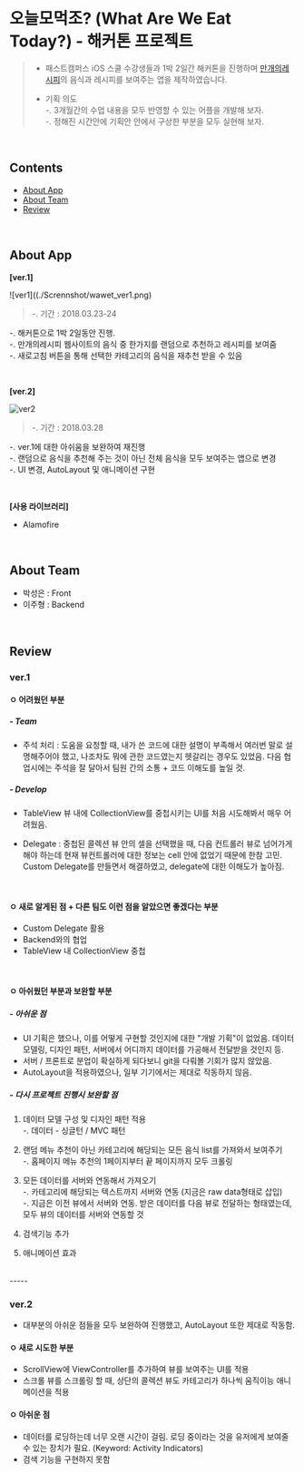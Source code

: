 # 오늘모먹조? (What Are We Eat Today?) - 해커톤 프로젝트

> - 패스트캠퍼스 iOS 스쿨 수강생들과 1박 2일간 해커톤을 진행하며 [만개의레시피](http://www.10000recipe.com/theme/list.html)의 음식과 레시피를 보여주는 앱을 제작하였습니다.
> 
> - 기획 의도  
 > -. 3개월간의 수업 내용을 모두 반영할 수 있는 어플을 개발해 보자.  
 > -. 정해진 시간안에 기획안 안에서 구상한 부분을 모두 실현해 보자.  

<br>

## Contents
- [About App](#about-app)
- [About Team](#about-team)
- [Review](#review)

<br>

## About App

**[ver.1]**

![ver1]((./Scrennshot/wawet_ver1.png) 
>-. 기간 : 2018.03.23-24   
>    
-. 해커톤으로 1박 2일동안 진행.    
-. 만개의레시피 웹사이트의 음식 중 한가지를 랜덤으로 추천하고 레시피를 보여줌   
-. 새로고침 버튼을 통해 선택한 카테고리의 음식을 재추천 받을 수 있음   

<br>

**[ver.2]**

![ver2](wawet_ver2.png)

> -. 기간 : 2018.03.28   
>  
-. ver.1에 대한 아쉬움을 보완하여 재진행   
-. 랜덤으로 음식을 추천해 주는 것이 아닌 전체 음식을 모두 보여주는 앱으로 변경   
-. UI 변경, AutoLayout 및 애니메이션 구현  

<br> 

**[사용 라이브러리]**

- Alamofire

<br>

## About Team
- 박성은 : Front
- 이주형 : Backend

<br>

## Review

### ver.1

#### ㅇ 어려웠던 부분
##### - Team 
- 주석 처리 : 도움을 요청할 때, 내가 쓴 코드에 대한 설명이 부족해서 여러번 말로 설명해주어야 했고, 나조차도 뭐에 관한 코드였는지 헷갈리는 경우도 있었음. 다음 협업시에는 주석을 잘 달아서 팀원 간의 소통 + 코드 이해도를 높일 것.

##### - Develop

- TableView 뷰 내에 CollectionView를 중첩시키는 UI를 처음 시도해봐서 매우 어려웠음. 

- Delegate : 중첩된 콜렉션 뷰 안의 셀을 선택했을 때, 다음 컨트롤러 뷰로 넘어가게 해야 하는데 현재 뷰컨트롤러에 대한 정보는 cell 안에 없었기 때문에 한참 고민. Custom Delegate를 만들면서 해결하였고, delegate에 대한 이해도가 높아짐.

<br>

#### ㅇ 새로 알게된 점 + 다른 팀도 이런 점을 알았으면 좋겠다는 부분
- Custom Delegate 활용
- Backend와의 협업
- TableView 내 CollectionView 중첩


<br>
  
#### ㅇ 아쉬웠던 부분과 보완할 부분

##### - 아쉬운 점
- UI 기획은 했으나, 이를 어떻게 구현할 것인지에 대한 "개발 기획"이 없었음. 데이터 모델링, 디자인 패턴, 서버에서 어디까지 데이터를 가공해서 전달받을 것인지 등.
- 서버 / 프론트로 분업이 확실하게 되다보니 git을 다뤄볼 기회가 많지 않았음.
- AutoLayout을 적용하였으나, 일부 기기에서는 제대로 작동하지 않음.

##### - 다시 프로젝트 진행시 보완할 점

1. 데이터 모델 구성 및 디자인 패턴 적용  
    -. 데이터 - 싱글턴 / MVC 패턴

2. 랜덤 메뉴 추천이 아닌 카테고리에 해당되는 모든 음식 list를 가져와서 보여주기  
    -. 홈페이지 메뉴 추천의 1페이지부터 끝 페이지까지 모두 크롤링

3. 모든 데이터를 서버와 연동해서 가져오기  
    -. 카테고리에 해당되는 텍스트까지 서버와 연동 (지금은 raw data형태로 삽입)  
    -. 지금은 이전 뷰에서 서버와 연동. 받은 데이터를 다음 뷰로 전달하는 형태였는데, 모두 뷰의 데이터를 서버와 연동할 것

4. 검색기능 추가
5. 애니메이션 효과

<br>
-----

<br>

### ver.2
- 대부분의 아쉬운 점들을 모두 보완하여 진행했고, AutoLayout 또한 제대로 작동함.

#### ㅇ 새로 시도한 부분   
- ScrollView에 ViewController를 추가하여 뷰를 보여주는 UI를 적용
- 스크롤 뷰를 스크롤링 할 때, 상단의 콜렉션 뷰도 카테고리가 하나씩 움직이능 애니메이션을 적용

#### ㅇ 아쉬운 점  
- 데이터를 로딩하는데 너무 오랜 시간이 걸림. 로딩 중이라는 것을 유저에게 보여줄 수 있는 장치가 필요. (Keyword: Activity Indicators)
- 검색 기능을 구현하지 못함
